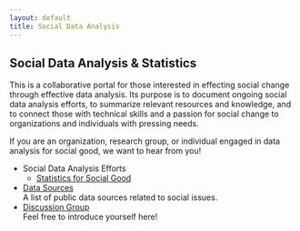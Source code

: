 ```yaml
---
layout: default
title: Social Data Analysis
---
```

Social Data Analysis & Statistics
--------------------------------
This is a collaborative portal for those interested in effecting social change through effective data analysis.
Its purpose is to document ongoing social data analysis efforts, to summarize relevant resources and knowledge, and to connect those with technical skills and a passion for social change to organizations and individuals with pressing needs. 

If you are an organization, research group, or individual engaged in data analysis for social good, we want to hear from you!

- Social Data Analysis Efforts
  - [Statistics for Social Good](/stats-for-good.html)
- [Data Sources](/data.html)<br>A list of public data sources related to social issues.
- [Discussion Group](https://groups.google.com/forum/#!forum/ds4-social-good)<br>Feel free to introduce yourself here!
